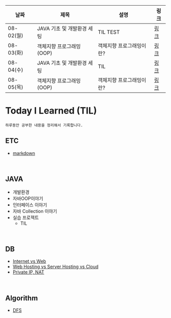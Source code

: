 |날짜|제목|설명|링크|
|---|---|---|---|
|08-02(월)|JAVA 기초 및 개발환경 세팅|TIL TEST|[링크]()|
|08-03(화)|객체지향 프로그래밍(OOP)|객체지향 프로그래밍이란?|[링크]()|
|08-04(수)|JAVA 기초 및 개발환경 세팅|TIL|[링크]()|
|08-05(목)|객체지향 프로그래밍(OOP)|객체지향 프로그래밍이란?|[링크]()|

# Today I Learned (TIL)
    하루동안 공부한 내용을 정리해서 기록합니다.
## ETC
* [markdown](./ETC/markdown.md)

<br>

## JAVA
* 개발환경
* 자바OOP이야기
* 인터페이스 이야기
* 자바 Collection 이야기
* 실습 프로젝트
	- TIL
<br>

## DB
+ [Internet vs Web](./WEB/web.md)
+ [Web Hosting vs Server Hosting vs Cloud](./WEB/cloud.md)
+ [Private IP, NAT](./WEB/NAT.md)

<br>

## Algorithm
+ [DFS](./Algorithm/DFS.md)